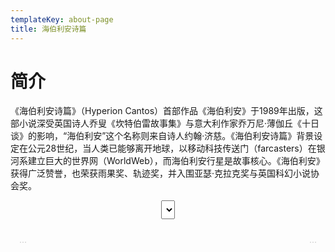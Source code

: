 ```yaml
---
templateKey: about-page
title: 海伯利安诗篇
---
```

# 简介
《海伯利安诗篇》（Hyperion Cantos）首部作品《海伯利安》于1989年出版，这部小说深受英国诗人乔叟《坎特伯雷故事集》与意大利作家乔万尼·薄伽丘《十日谈》的影响，“海伯利安”这个名称则来自诗人约翰·济慈。《海伯利安诗篇》背景设定在公元28世纪，当人类已能够离开地球，以移动科技传送门（farcasters）在银河系建立巨大的世界网（WorldWeb），而海伯利安行星是故事核心。《海伯利安》获得广泛赞誉，也荣获雨果奖、轨迹奖，并入围亚瑟·克拉克奖与英国科幻小说协会奖。

<script src="https://cdnjs.cloudflare.com/ajax/libs/jszip/3.1.5/jszip.min.js"></script>
 <script src="https://cdn.jsdelivr.net/npm/epubjs/dist/epub.min.js"></script>
 <style type="text/css">
   .arrow {
      margin: 14px;
      display: inline-block;
      text-align: center;
      text-decoration: none;
      color: #ccc;
    }
    .arrow:hover {
      color: #777;
    }
    .arrow:active {
      color: #000;
    }
    #prev {
      float: left;
    }
    #next {
      float: right;
    }
    #toc {
      display: block;
      margin: 10px auto;
      height: 30px;
    }
  </style>
 <div id="navigation">
 <select id="toc"></select>
 </div>
   <div id="main">
    <div id="pagination">
    <a id="prev" href="#prev" class="arrow">...</a>
    </div>
    <div id="viewer" class="scrolled"></div>
    <a id="next" href="#next" class="arrow">...</a>
  </div>

<script>
    var book = ePub("blob:https://sleepy-sammet-b3f255.netlify.com/6675292d-afe5-4486-9dab-db2ffb193a21");
     var rendition = book.renderTo("viewer", {
      flow: "scrolled-doc",
      width: "100%"
    });
    var displayed = rendition.display();
    var next = document.getElementById("next");
    next.addEventListener("click", function(e){
      rendition.next();
      e.preventDefault();
    }, false);
    var prev = document.getElementById("prev");
    prev.addEventListener("click", function(e){
      rendition.prev();
      e.preventDefault();
    }, false);
    rendition.on("relocated", function(location){
      console.log(location);
    });
    rendition.on("rendered", function(section){
      var nextSection = section.next();
      var prevSection = section.prev();
      if(nextSection) {
        nextNav = book.navigation.get(nextSection.href);
        if(nextNav) {
          nextLabel = nextNav.label;
        } else {
          nextLabel = "next";
        }
        next.textContent = nextLabel + " »";
      } else {
        next.textContent = "";
      }
      if(prevSection) {
        prevNav = book.navigation.get(prevSection.href);
        if(prevNav) {
          prevLabel = prevNav.label;
        } else {
          prevLabel = "previous";
        }
        prev.textContent = "« " + prevLabel;
      } else {
        prev.textContent = "";
      }
    });

        book.loaded.navigation.then(function(toc){
      var $select = document.getElementById("toc"),
          docfrag = document.createDocumentFragment();
      toc.forEach(function(chapter) {
        var option = document.createElement("option");
        option.textContent = chapter.label;
        option.ref = chapter.href;
        docfrag.appendChild(option);
      });
      $select.appendChild(docfrag);
      $select.onchange = function(){
          var index = $select.selectedIndex,
              url = $select.options[index].ref;
          rendition.display(url);
          return false;
      };
      book.opened.then(function(){
        display(currentSectionIndex);
      });
      $next.addEventListener("click", function(){
        var displayed = display(currentSectionIndex+1);
        if(displayed) currentSectionIndex++;
      }, false);
      $prev.addEventListener("click", function(){
        var displayed = display(currentSectionIndex-1);
        if(displayed) currentSectionIndex--;
      }, false);
      function display(item){
        var section = book.spine.get(item);
        if(section) {
          currentSection = section;
          section.render().then(function(html){
            $viewer.innerHTML = html;
          });
        }
        return section;
      }
    });
 
   </script>
